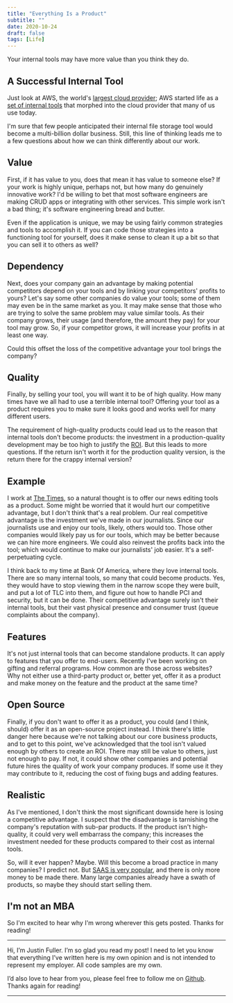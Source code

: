 ```yaml
---
title: "Everything Is a Product"
subtitle: ""
date: 2020-10-24
draft: false
tags: [Life]
---
```


Your internal tools may have more value than you think they do.

<!--more-->

## A Successful Internal Tool

Just look at AWS, the world's [largest cloud provider](https://www.parkmycloud.com/blog/aws-vs-azure-vs-google-cloud-market-share/#:~:text=As%20of%20July%202020%2C%20Canalys,and%20other%20clouds%20with%2037%25); AWS started life as a [set of internal tools](https://techcrunch.com/2016/07/02/andy-jassys-brief-history-of-the-genesis-of-aws/) that morphed into the cloud provider that many of us use today.

I'm sure that few people anticipated their internal file storage tool would become a multi-billion dollar business. Still, this line of thinking leads me to a few questions about how we can think differently about our work.

## Value

First, if it has value to you, does that mean it has value to someone else? If your work is highly unique, perhaps not, but how many do genuinely innovative work? I'd be willing to bet that most software engineers are making CRUD apps or integrating with other services. This simple work isn't a bad thing; it's software engineering bread and butter.

Even if the application is unique, we may be using fairly common strategies and tools to accomplish it. If you can code those strategies into a functioning tool for yourself, does it make sense to clean it up a bit so that you can sell it to others as well?

## Dependency

Next, does your company gain an advantage by making potential competitors depend on your tools and by linking your competitors' profits to yours? Let's say some other companies do value your tools; some of them may even be in the same market as you. It may make sense that those who are trying to solve the same problem may value similar tools. As their company grows, their usage (and therefore, the amount they pay) for your tool may grow. So, if your competitor grows, it will increase your profits in at least one way.

Could this offset the loss of the competitive advantage your tool brings the company?

## Quality

Finally, by selling your tool, you will want it to be of high quality. How many times have we all had to use a terrible internal tool? Offering your tool as a product requires you to make sure it looks good and works well for many different users.

The requirement of high-quality products could lead us to the reason that internal tools don't become products: the investment in a production-quality development may be too high to justify the [ROI](https://www.investopedia.com/terms/r/returnoninvestment.asp). But this leads to more questions. If the return isn't worth it for the production quality version, is the return there for the crappy internal version?

## Example

I work at [The Times](https://open.nytimes.com/), so a natural thought is to offer our news editing tools as a product. Some might be worried that it would hurt our competitive advantage, but I don't think that's a real problem. Our real competitive advantage is the investment we've made in our journalists. Since our journalists use and enjoy our tools, likely, others would too. Those other companies would likely pay us for our tools, which may be better because we can hire more engineers. We could also reinvest the profits back into the tool; which would continue to make our journalists' job easier. It's a self-perpetuating cycle.

I think back to my time at Bank Of America, where they love internal tools. There are so many internal tools, so many that could become products. Yes, they would have to stop viewing them in the narrow scope they were built, and put a lot of TLC into them, and figure out how to handle PCI and security, but it can be done. Their competitive advantage surely isn't their internal tools, but their vast physical presence and consumer trust (queue complaints about the company).

## Features

It's not just internal tools that can become standalone products. It can apply to features that you offer to end-users. Recently I've been working on gifting and referral programs. How common are those across websites? Why not either use a third-party product or, better yet, offer it as a product and make money on the feature and the product at the same time?

## Open Source

Finally, if you don't want to offer it as a product, you could (and I think, should) offer it as an open-source project instead. I think there's little danger here because we're not talking about our core business products, and to get to this point, we've acknowledged that the tool isn't valued enough by others to create an ROI. There may still be value to others, just not enough to pay. If not, it could show other companies and potential future hires the quality of work your company produces. If some use it they may contribute to it, reducing the cost of fixing bugs and adding features.

## Realistic

As I've mentioned, I don't think the most significant downside here is losing a competitive advantage. I suspect that the disadvantage is tarnishing the company's reputation with sub-par products. If the product isn't high-quality, it could very well embarrass the company; this increases the investment needed for these products compared to their cost as internal tools.

So, will it ever happen? Maybe. Will this become a broad practice in many companies? I predict not. But [SAAS is very popular](https://www.statista.com/statistics/510333/worldwide-public-cloud-software-as-a-service/#:~:text=The%20global%20public%20cloud%20software,main%20categories%20of%20cloud%20computing), and there is only more money to be made there. Many large companies already have a swath of products, so maybe they should start selling them.

## I'm not an MBA

So I'm excited to hear why I'm wrong wherever this gets posted. Thanks for reading!

---

Hi, I’m Justin Fuller. I’m so glad you read my post! I need to let you know that everything I’ve written here is my own opinion and is not intended to represent my employer. All code samples are my own.

I’d also love to hear from you, please feel free to follow me on [Github](https://github.com/justindfuller). Thanks again for reading!

---
